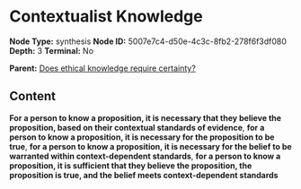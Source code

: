 # Contextualist Knowledge

**Node Type:** synthesis
**Node ID:** 5007e7c4-d50e-4c3c-8fb2-278f6f3df080
**Depth:** 3
**Terminal:** No

**Parent:** [Does ethical knowledge require certainty?](does-ethical-knowledge-require-certainty.md)

## Content

**For a person to know a proposition, it is necessary that they believe the proposition, based on their contextual standards of evidence**, **for a person to know a proposition, it is necessary for the proposition to be true**, **for a person to know a proposition, it is necessary for the belief to be warranted within context-dependent standards**, **for a person to know a proposition, it is sufficient that they believe the proposition, the proposition is true, and the belief meets context-dependent standards**
